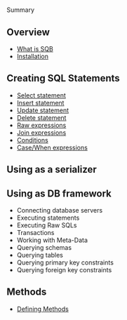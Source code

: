 #
Summary

## Overview

* [What is SQB](README.md)
* [Installation](README.md)

## Creating SQL Statements
* [Select statement](sql-statements/select.md)
* [Insert statement](sql-statements/insert.md)
* [Update statement](sql-statements/update.md)
* [Delete statement](sql-statements/delete.md)
* [Raw expressions](sql-statements/raw.md)
* [Join expressions](sql-statements/join.md)
* [Conditions](sql-statements/conditions.md)
* [Case/When expressions](sql-statements/casewhen.md)

## Using as a serializer

## Using as DB framework

* Connecting database servers
* Executing statements
* Executing Raw SQLs
* Transactions
* Working with Meta-Data
* Querying schemas
* Querying tables
* Querying primary key constraints
* Querying foreign key constraints
## Methods

* [Defining Methods](methods.md)

